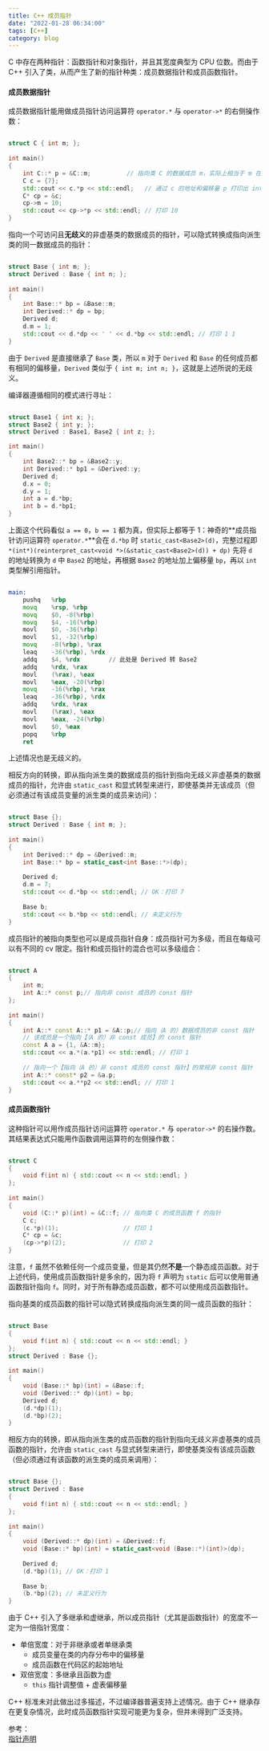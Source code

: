 ```yaml
---
title: C++ 成员指针
date: "2022-01-28 06:34:00"
tags: [C++]
category: blog
---
```

C 中存在两种指针：函数指针和对象指针，并且其宽度典型为 CPU 位数。而由于 C++ 引入了类，从而产生了新的指针种类：成员数据指针和成员函数指针。

<!-- more -->

#### 成员数据指针

成员数据指针能用做成员指针访问运算符 `operator.*` 与 `operator->*` 的右侧操作数：

```cpp

struct C { int m; };
 
int main()
{
    int C::* p = &C::m;          // 指向类 C 的数据成员 m，实际上相当于 m 在类 C 中相对于起始地址的偏移量
    C c = {7};
    std::cout << c.*p << std::endl;   // 通过 c 的地址和偏移量 p 打印出 int 值 7
    C* cp = &c;
    cp->m = 10;
    std::cout << cp->*p << std::endl; // 打印 10
}

```

指向一个可访问且**无歧义**的非虚基类的数据成员的指针，可以隐式转换成指向派生类的同一数据成员的指针：

```cpp

struct Base { int m; };
struct Derived : Base { int n; };
 
int main()
{
    int Base::* bp = &Base::m;
    int Derived::* dp = bp;
    Derived d;
    d.m = 1;
    std::cout << d.*dp << ' ' << d.*bp << std::endl; // 打印 1 1
}

```

由于 `Derived` 是直接继承了 `Base` 类，所以 `m` 对于 `Derived` 和 `Base` 的任何成员都有相同的偏移量，`Derived` 类似于 `{ int m; int n; }`，这就是上述所说的无歧义。

编译器遵循相同的模式进行寻址：

```cpp

struct Base1 { int x; };
struct Base2 { int y; };
struct Derived : Base1, Base2 { int z; };

int main()
{
    int Base2::* bp = &Base2::y;
    int Derived::* bp1 = &Derived::y;
    Derived d;
    d.x = 0;
    d.y = 1;
    int a = d.*bp;
    int b = d.*bp1;
}

```

上面这个代码看似 `a == 0`，`b == 1` 都为真，但实际上都等于 1：神奇的**成员指针访问运算符 `operator.*`**会在 `d.*bp` 时 `static_cast<Base2>(d)`，完整过程即 `*(int*)(reinterpret_cast<void *>(&static_cast<Base2>(d)) + dp)` 先将 `d` 的地址转换为 `d` 中 `Base2` 的地址，再根据 `Base2` 的地址加上偏移量 `bp`，再以 `int` 类型解引用指针。

```asm

main:
    pushq   %rbp
    movq    %rsp, %rbp
    movq    $0, -8(%rbp)
    movq    $4, -16(%rbp)
    movl    $0, -36(%rbp)
    movl    $1, -32(%rbp)
    movq    -8(%rbp), %rax
    leaq    -36(%rbp), %rdx
    addq    $4, %rdx        // 此处是 Derived 转 Base2
    addq    %rdx, %rax
    movl    (%rax), %eax
    movl    %eax, -20(%rbp)
    movq    -16(%rbp), %rax
    leaq    -36(%rbp), %rdx
    addq    %rdx, %rax
    movl    (%rax), %eax
    movl    %eax, -24(%rbp)
    movl    $0, %eax
    popq    %rbp
    ret

```

上述情况也是无歧义的。

相反方向的转换，即从指向派生类的数据成员的指针到指向无歧义非虚基类的数据成员的指针，允许由 `static_cast` 和显式转型来进行，即使基类并无该成员（但必须通过有该成员变量的派生类的成员来访问）：

```cpp

struct Base {};
struct Derived : Base { int m; };
 
int main()
{
    int Derived::* dp = &Derived::m;
    int Base::* bp = static_cast<int Base::*>(dp);
 
    Derived d;
    d.m = 7;
    std::cout << d.*bp << std::endl; // OK：打印 7
 
    Base b;
    std::cout << b.*bp << std::endl; // 未定义行为
}

```

成员指针的被指向类型也可以是成员指针自身：成员指针可为多级，而且在每级可以有不同的 cv 限定。指针和成员指针的混合也可以多级组合：

```cpp

struct A
{
    int m;
    int A::* const p;// 指向非 const 成员的 const 指针
};
 
int main()
{
    int A::* const A::* p1 = &A::p;// 指向（A 的）数据成员的非 const 指针
    // 该成员是一个指向【（A 的）非 const 成员】的 const 指针
    const A a = {1, &A::m};
    std::cout << a.*(a.*p1) << std::endl; // 打印 1
 
    // 指向一个【指向（A 的）非 const 成员的 const 指针】的常规非 const 指针
    int A::* const* p2 = &a.p;
    std::cout << a.**p2 << std::endl; // 打印 1
}

```

#### 成员函数指针

这种指针可以用作成员指针访问运算符 `operator.*` 与 `operator->*` 的右操作数。其结果表达式只能用作函数调用运算符的左侧操作数：

```cpp

struct C
{
    void f(int n) { std::cout << n << std::endl; }
};
 
int main()
{
    void (C::* p)(int) = &C::f; // 指向类 C 的成员函数 f 的指针
    C c;
    (c.*p)(1);                  // 打印 1
    C* cp = &c;
    (cp->*p)(2);                // 打印 2
}

```

注意，`f` 虽然不依赖任何一个成员变量，但是其仍然**不是**一个静态成员函数。对于上述代码，使用成员函数指针是多余的，因为将 `f` 声明为 `static` 后可以使用普通函数指针指向 `f`。同时，对于所有静态成员函数，都不可以使用成员函数指针。

指向基类的成员函数的指针可以隐式转换成指向派生类的同一成员函数的指针：

```cpp

struct Base
{
    void f(int n) { std::cout << n << std::endl; }
};
struct Derived : Base {};
 
int main()
{
    void (Base::* bp)(int) = &Base::f;
    void (Derived::* dp)(int) = bp;
    Derived d;
    (d.*dp)(1);
    (d.*bp)(2);
}


```

相反方向的转换，即从指向派生类的成员函数的指针到指向无歧义非虚基类的成员函数的指针，允许由 `static_cast` 与显式转型来进行，即使基类没有该成员函数（但必须通过有该函数的派生类的成员来调用）：

```cpp

struct Base {};
struct Derived : Base
{
    void f(int n) { std::cout << n << std::endl; }
};
 
int main()
{
    void (Derived::* dp)(int) = &Derived::f;
    void (Base::* bp)(int) = static_cast<void (Base::*)(int)>(dp);
 
    Derived d;
    (d.*bp)(1); // OK：打印 1
 
    Base b;
    (b.*bp)(2); // 未定义行为
}

```

由于 C++ 引入了多继承和虚继承，所以成员指针（尤其是函数指针）的宽度不一定为一倍指针宽度：

- 单倍宽度：对于非继承或者单继承类
  - 成员变量在类的内存分布中的偏移量
  - 成员函数在代码区的起始地址
- 双倍宽度：多继承且函数为虚
  - `this` 指针调整值 + 虚表偏移量

C++ 标准未对此做出过多描述，不过编译器普遍支持上述情况。由于 C++ 继承存在更复杂情况，此时成员函数指针实现可能更为复杂，但并未得到广泛支持。

<div class="ref-label">参考：</div>
<div class="ref-list">
<a href="https://zh.cppreference.com/w/cpp/language/pointer">
指针声明
</a>
</div>
